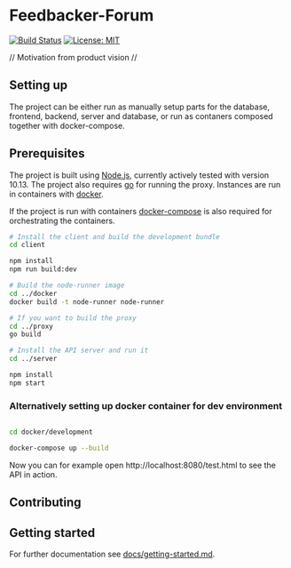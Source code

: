 # Feedbacker-Forum
[![Build Status](https://travis-ci.org/ktk-2005/Feedbacker-Forum.svg?branch=develop)](https://travis-ci.org/ktk-2005/Feedbacker-Forum)
[![License: MIT](https://img.shields.io/badge/License-MIT-yellow.svg)](LICENSE)

 // Motivation from product vision //

## Setting up

The project can be either run as manually setup parts for the database, frontend, backend, server and database, or run as contaners composed together with docker-compose.

## Prerequisites

The project is built using [Node.js][node], currently actively tested with version 10.13.
The project also requires [go][golang] for running the proxy.
Instances are run in containers with [docker][docker].

If the project is run with containers [docker-compose][docker-compose] is also required for orchestrating the containers.


```bash
# Install the client and build the development bundle
cd client

npm install
npm run build:dev

# Build the node-runner image
cd ../docker
docker build -t node-runner node-runner

# If you want to build the proxy
cd ../proxy
go build

# Install the API server and run it
cd ../server

npm install
npm start
```

### Alternatively setting up docker container for dev environment

```bash

cd docker/development

docker-compose up --build
```

Now you can for example open http://localhost:8080/test.html to see the API in action.

## Contributing



## Getting started

For further documentation see [docs/getting-started.md](docs/getting-started.md).

[node]: https://nodejs.org/en/
[golang]: https://golang.org/
[docker]: https://www.docker.com/
[docker-compose]: https://docs.docker.com/compose/

